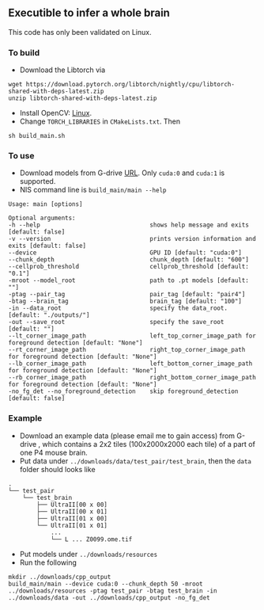 ## Executible to infer a whole brain

This code has only been validated on Linux.

### To build

 - Download the Libtorch via
```
wget https://download.pytorch.org/libtorch/nightly/cpu/libtorch-shared-with-deps-latest.zip
unzip libtorch-shared-with-deps-latest.zip
```
 - Install OpenCV: [Linux](https://docs.opencv.org/4.x/d7/d9f/tutorial_linux_install.html).
 - Change `TORCH_LIBRARIES` in `CMakeLists.txt`. Then
```
sh build_main.sh
```

### To use

 - Download models from G-drive [URL](https://drive.google.com/drive/folders/12YGRtoW4DHftVyhaGoZMl-xdc02Mj9SB?usp=sharing). Only `cuda:0` and `cuda:1` is supported.
 - NIS command line is `build_main/main --help`
```
Usage: main [options] 

Optional arguments:
-h --help                               shows help message and exits [default: false]
-v --version                            prints version information and exits [default: false]
--device                                GPU ID [default: "cuda:0"]
--chunk_depth                           chunk_depth [default: "600"]
--cellprob_threshold                    cellprob_threshold [default: "0.1"]
-mroot --model_root                     path to .pt models [default: ""]
-ptag --pair_tag                        pair_tag [default: "pair4"]
-btag --brain_tag                       brain_tag [default: "100"]
-in --data_root                         specify the data_root. [default: "./outputs/"]
-out --save_root                        specify the save_root [default: ""]
--lt_corner_image_path                  left_top_corner_image_path for foreground detection [default: "None"]
--rt_corner_image_path                  right_top_corner_image_path for foreground detection [default: "None"]
--lb_corner_image_path                  left_bottom_corner_image_path for foreground detection [default: "None"]
--rb_corner_image_path                  right_bottom_corner_image_path for foreground detection [default: "None"]
-no_fg_det --no_foreground_detection    skip foreground_detection [default: false]
```

### Example
 - Download an example data (please email me to gain access) from G-drive , which contains a 2x2 tiles (100x2000x2000 each tile) of a part of one P4 mouse brain.
 - Put data under `../downloads/data/test_pair/test_brain`, then the `data` folder should looks like
```
.
└── test_pair
    └── test_brain
        ├── UltraII[00 x 00]
        ├── UltraII[00 x 01]
        ├── UltraII[01 x 00]
        └── UltraII[01 x 01]
            ...
            └── L ... Z0099.ome.tif
```
 - Put models under `../downloads/resources`
 - Run the following 
```
mkdir ../downloads/cpp_output
build_main/main --device cuda:0 --chunk_depth 50 -mroot ../downloads/resources -ptag test_pair -btag test_brain -in ../downloads/data -out ../downloads/cpp_output -no_fg_det
```
